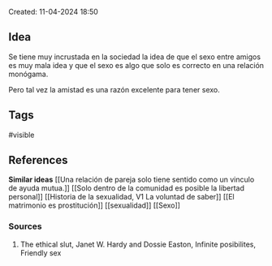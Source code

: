 Created: 11-04-2024 18:50

## <span class="pink"> **Idea** </span>
Se tiene muy incrustada en la sociedad la idea de que el sexo entre amigos es muy mala idea y que el sexo es algo que solo es correcto en una relación monógama.

Pero tal vez la amistad es una razón excelente para tener sexo.

## <span class="orange"> **Tags**</span>
<span class="tag"> #visible</span> 

## <span class="green"> **References**</span>
<span class="blue"> **Similar ideas** </span>
[[Una relación de pareja solo tiene sentido como un vinculo de ayuda mutua.]]
[[Solo dentro de la comunidad es posible la libertad personal]]
[[Historia de la sexualidad, V1 La voluntad de saber]]
[[El matrimonio es prostitución]]
[[sexualidad]]
[[Sexo]]
### <span class="purple"> **Sources**</span>
1. The ethical slut, Janet W. Hardy and Dossie Easton, Infinite posibilites, Friendly sex